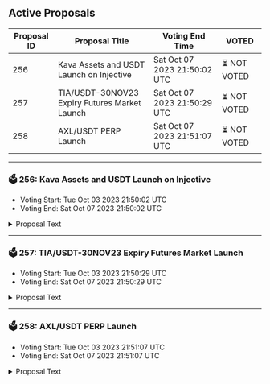 ## Active Proposals

| Proposal ID | Proposal Title | Voting End Time | VOTED |
|-------------|----------------|-----------------|-------|
| 256 | Kava Assets and USDT Launch on Injective | Sat Oct 07 2023 21:50:02 UTC | ⏳ NOT VOTED |
| 257 | TIA/USDT-30NOV23 Expiry Futures Market Launch | Sat Oct 07 2023 21:50:29 UTC | ⏳ NOT VOTED |
| 258 | AXL/USDT PERP Launch | Sat Oct 07 2023 21:51:07 UTC | ⏳ NOT VOTED |

---

### 🗳 256: Kava Assets and USDT Launch on Injective
- Voting Start: Tue Oct 03 2023 21:50:02 UTC
- Voting End: Sat Oct 07 2023 21:50:02 UTC

<details>
<summary>Proposal Text</summary>
 
In collaboration with Kava, the Injective Labs team proposes launching 4 new markets (KAVA/USDT, USDTkv/USDT, BTC/USDTkv Perp, and ETH/USDTkv Perp), in addition to adding KAVA rewards to the Open Liquidity Program for the new perp markets to incentivize adoption of Cosmos native USDT (USDTkv) on Injective.

More details on OLP KAVA rewards to come.

By voting YES on this proposal, you support launching the 4 markets described above.

By voting NO on the proposal, you do not support launching the 4 markets described above.

By voting NO WITH VETO, you find this proposal to (1) be spam, i.e., irrelevant to the Injective ecosystem, (2) disproportionately infringe on minority interests, or (3) violates or encourages violation of the rules of engagement as currently set out by Injective governance. If the number of ‘NoWithVeto’ votes is greater than a third of total votes, the proposal is rejected and the 500 INJ deposit is burned.

By voting ABSTAIN, you wish to contribute to quorum but formally decline to vote either for or against the proposal.
</details>

---

### 🗳 257: TIA/USDT-30NOV23 Expiry Futures Market Launch
- Voting Start: Tue Oct 03 2023 21:50:29 UTC
- Voting End: Sat Oct 07 2023 21:50:29 UTC

<details>
<summary>Proposal Text</summary>
 
To capture the attention of new and existing traders on Injective, the Injective Labs team proposes listing a pre-launch expiry futures market for TIA (Celestia). The market is currently set to expire on Nov 30, 2023.

The oracle price will initially be calculated based on an 8 hour exponentially weighted moving average of the last traded prices taken each minute of the last day. When TIA officially launches, the oracle price will be set to the spot price so that upon expiry/settlement, the market converges upon the spot price.

By voting YES on this proposal, you support launching the market described above.

By voting NO on the proposal, you do not support launching the market described above.

By voting NO WITH VETO, you find this proposal to (1) be spam, i.e., irrelevant to the Injective ecosystem, (2) disproportionately infringe on minority interests, or (3) violate or encourage violation of the rules of engagement as currently set out by Injective governance. If the number of ‘NoWithVeto’ votes is greater than a third of total votes, the proposal is rejected and the 500 INJ deposit is burned.

By voting ABSTAIN, you wish to contribute to quorum but formally decline to vote either for or against the proposal.
</details>

---

### 🗳 258: AXL/USDT PERP Launch
- Voting Start: Tue Oct 03 2023 21:51:07 UTC
- Voting End: Sat Oct 07 2023 21:51:07 UTC

<details>
<summary>Proposal Text</summary>
 
If approved, the AXL/USDT PERP market will be created.

By voting YES on this proposal, you support launching the market described above.

By voting NO on the proposal, you do not support launching the market described above.

By voting NO WITH VETO, you find this proposal to (1) be spam, i.e., irrelevant to the Injective ecosystem, (2) disproportionately infringe on minority interests, or (3) violate or encourage violation of the rules of engagement as currently set out by Injective governance. If the number of ‘NoWithVeto’ votes is greater than a third of total votes, the proposal is rejected and the 500 INJ deposit is burned.

By voting ABSTAIN, you wish to contribute to quorum but formally decline to vote either for or against the proposal.
</details>
